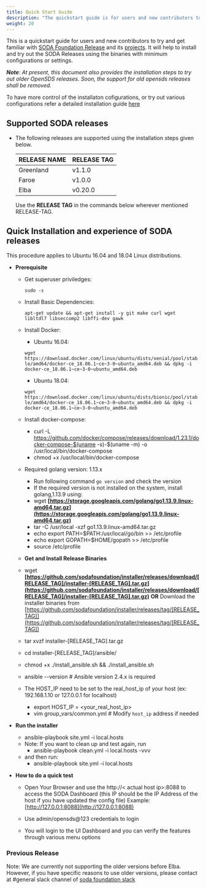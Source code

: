 ```yaml
---
title: Quick Start Guide
description: "The quickstart guide is for users and new contributors to get familiar with SODA Foundation, by installing a simple containerized local cluster. It also gives the installation steps for old OpenSDS versions"
weight: 20
---
```


This is a quickstart guide for users and new contributors to try and get familiar with [SODA Foundation Release](https://github.com/sodafoundation/releases) and its [projects](https://github.com/sodafoundation). It will help to install and try out the SODA Releases using the binaries with minimum configurations or settings.

***Note**: *At present, this document also provides the installation steps to try out older OpenSDS releases. Soon, the support for old opensds releases shall be removed.**

To have more control of the installaton cofigurations, or try out various configurations refer a detailed installation guide [here](/soda-gettingstarted/installation)

## Supported SODA releases

- The following releases are supported using the installation steps given below.

	|**RELEASE NAME** | **RELEASE TAG**|
	|-----------------|----------------|
	|Greenland        | v1.1.0         |
	|Faroe            | v1.0.0         |
	|Elba             | v0.20.0        |
	Use the **RELEASE TAG** in the commands below wherever mentioned RELEASE-TAG.

## Quick Installation and experience of SODA releases

This procedure applies to Ubuntu 16.04 and 18.04 Linux distributions.

- **Prerequisite**
 
   - Get superuser priviledges:
    
      `sudo -s`
    
    - Install Basic Dependencies:
      
      `apt-get update && apt-get install -y git make curl wget libltdl7 libseccomp2 libffi-dev gawk`
	    
     - Install Docker:
       - Ubuntu 16.04:

       `wget https://download.docker.com/linux/ubuntu/dists/xenial/pool/stable/amd64/docker-ce_18.06.1~ce~3-0~ubuntu_amd64.deb && dpkg -i docker-ce_18.06.1~ce~3-0~ubuntu_amd64.deb`
	
       - Ubuntu 18.04:

       `wget https://download.docker.com/linux/ubuntu/dists/bionic/pool/stable/amd64/docker-ce_18.06.1~ce~3-0~ubuntu_amd64.deb && dpkg -i docker-ce_18.06.1~ce~3-0~ubuntu_amd64.deb`
    
    - Install docker-compose:

	    -   curl -L https://github.com/docker/compose/releases/download/1.23.1/docker-compose-$(uname -s)-$(uname -m) -o /usr/local/bin/docker-compose
		-   chmod +x /usr/local/bin/docker-compose
    -   Required golang version: 1.13.x
	    -   Run following command `go version` and check the version
	    -   If the required version is not installed on the system, install golang,1.13.9 using:
		   - wget **[https://storage.googleapis.com/golang/go1.13.9.linux-amd64.tar.gz](https://storage.googleapis.com/golang/go1.13.9.linux-amd64.tar.gz)**
		- tar -C /usr/local -xzf go1.13.9.linux-amd64.tar.gz
		- echo export PATH=$PATH:/usr/local/go/bin >> /etc/profile
		- echo export GOPATH=$HOME/gopath >> /etc/profile
		- source /etc/profile

	- **Get and Install Release Binaries**
	
	 - wget  **[https://github.com/sodafoundation/installer/releases/download/[RELEASE_TAG]/installer-[RELEASE_TAG].tar.gz](https://github.com/sodafoundation/installer/releases/download/[RELEASE_TAG]/installer-[RELEASE_TAG].tar.gz)**
 **OR** Download the installer binaries from  
 [https://github.com/sodafoundation/installer/releases/tag/[RELEASE_TAG]](https://github.com/sodafoundation/installer/releases/tag/[RELEASE_TAG])

	 - tar xvzf installer-[RELEASE_TAG].tar.gz
	 - cd installer-[RELEASE_TAG]/ansible/
	 - chmod +x ./install_ansible.sh && ./install_ansible.sh
	 - ansible --version # Ansible version 2.4.x is required
	 - The HOST_IP need to be set to the real_host_ip of your host (ex: 192.168.1.10 or 127.0.0.1 for localhost)
		 - export HOST_IP = <your_real_host_ip>
		 - vim group_vars/common.yml # Modify `host_ip` address if needed

 - **Run the installer**
	 - ansible-playbook site.yml -i local.hosts
	 - Note: If you want to clean up and test again, run
		 - ansible-playbook clean.yml -i local.hosts -vvv
	 - and then run:
		 - ansible-playbook site.yml -i local.hosts

 -   **How to do a quick test**

      - Open Your Browser and use the http://< actual host ip>:8088 to access the SODA Dashboard (this IP should be the IP Address of the host if you have updated the config file) Example: [http://127.0.0.1:8088](http://127.0.0.1:8088)
  
      - Use admin/opensds@123 credentials to login
      
      - You will login to the UI Dashboard and you can verify the features through various menu options


### Previous Release

Note: We are currently not supporting the older versions before Elba. However, if you have specific reasons to use older versions, please contact at #general  slack channel of [soda foundation slack](https://sodafoundation.io/slack)

